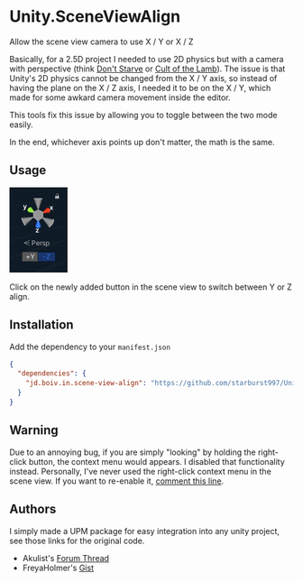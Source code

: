 # Unity.SceneViewAlign

Allow the scene view camera to use X / Y or X / Z

Basically, for a 2.5D project I needed to use 2D physics but with a camera with perspective (think [Don't Starve](https://store.steampowered.com/app/219740/Dont_Starve/) or [Cult of the Lamb](https://store.steampowered.com/app/1313140/Cult_of_the_Lamb/)). The issue is that Unity's 2D physics cannot be changed from the X / Y axis, so instead of having the plane on the X / Z axis, I needed it to be on the X / Y, which made for some awkard camera movement inside the editor.

This tools fix this issue by allowing you to toggle between the two mode easily.

In the end, whichever axis points up don't matter, the math is the same.

## Usage

![Screenshot](/Documentation~/Screenshot.png?raw=true)

Click on the newly added button in the scene view to switch between Y or Z align.

## Installation

Add the dependency to your `manifest.json`

```json
{
  "dependencies": {
    "jd.boiv.in.scene-view-align": "https://github.com/starburst997/Unity.SceneViewAlign.git"
  }
}
```

## Warning

Due to an annoying bug, if you are simply "looking" by holding the right-click button, the context menu would appears. I disabled that functionality instead. Personally, I've never used the right-click context menu in the scene view. If you want to re-enable it, [comment this line](https://github.com/starburst997/Unity.SceneViewAlign/blob/main/Editor/SceneViewAlign.cs#L57).

## Authors

I simply made a UPM package for easy integration into any unity project, see those links for the original code.

- Akulist's [Forum Thread](https://forum.unity.com/threads/change-scene-view-camera-behaviour.649624/)
- FreyaHolmer's [Gist](https://gist.github.com/FreyaHolmer/cca9d07a306fb357c7ab9cc82574fabd)
